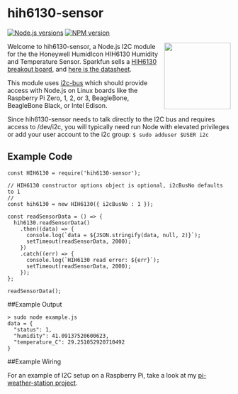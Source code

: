 # hih6130-sensor
[![Node.js versions](https://img.shields.io/badge/Node.js-4.x%20through%207.x-brightgreen.svg)](https://nodejs.org) [![NPM version](https://img.shields.io/npm/v/hih6130-sensor.svg)](https://www.npmjs.com/package/hih6130-sensor)

[<img src="https://cdn.sparkfun.com//assets/parts/6/9/6/9/11295-02.jpg" width="150" align="right">](https://www.sparkfun.com/products/11295)


Welcome to hih6130-sensor, a Node.js I2C module for the the Honeywell HumidIcon HIH6130 Humidity and Temperature Sensor. Sparkfun sells a [HIH6130 breakout board](https://www.sparkfun.com/products/11295), and [here is the datasheet](http://cdn.sparkfun.com/datasheets/Prototyping/1443945.pdf).

This module uses [i2c-bus](https://github.com/fivdi/i2c-bus) which should provide access with Node.js on Linux boards like the Raspberry Pi Zero, 1, 2, or 3, BeagleBone, BeagleBone Black, or Intel Edison.

Since hih6130-sensor needs to talk directly to the I2C bus and requires access to /dev/i2c, you will typically need run Node with elevated privileges or add your user account to the i2c group: ```$ sudo adduser $USER i2c```

## Example Code

```
const HIH6130 = require('hih6130-sensor');

// HIH6130 constructor options object is optional, i2cBusNo defaults to 1
//
const hih6130 = new HIH6130({ i2cBusNo : 1 });

const readSensorData = () => {
  hih6130.readSensorData()
    .then((data) => {
      console.log(`data = ${JSON.stringify(data, null, 2)}`);
      setTimeout(readSensorData, 2000);
    })
    .catch((err) => {
      console.log(`HIH6130 read error: ${err}`);
      setTimeout(readSensorData, 2000);
    });
};

readSensorData();
```

##Example Output

```
> sudo node example.js          
data = {
  "status": 1,
  "humidity": 41.09137520600623,
  "temperature_C": 29.251052920710492
}
```
##Example Wiring

For an example of I2C setup on a Raspberry Pi, take a look at my [pi-weather-station project](https://github.com/skylarstein/pi-weather-station).
